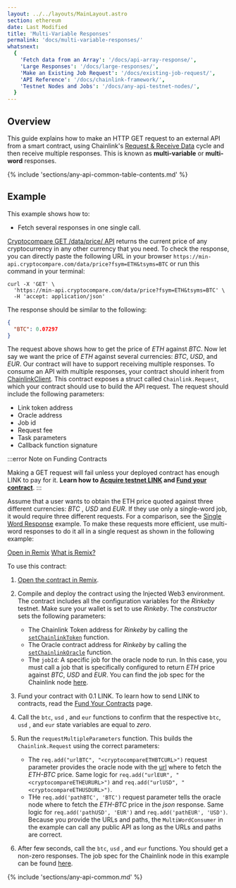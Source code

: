 ```yaml
---
layout: ../../layouts/MainLayout.astro
section: ethereum
date: Last Modified
title: 'Multi-Variable Responses'
permalink: 'docs/multi-variable-responses/'
whatsnext:
  {
    'Fetch data from an Array': '/docs/api-array-response/',
    'Large Responses': '/docs/large-responses/',
    'Make an Existing Job Request': '/docs/existing-job-request/',
    'API Reference': '/docs/chainlink-framework/',
    'Testnet Nodes and Jobs': '/docs/any-api-testnet-nodes/',
  }
---
```


## Overview

This guide explains how to make an HTTP GET request to an external API from a smart contract, using Chainlink's [Request & Receive Data](/docs/request-and-receive-data/) cycle and then receive multiple responses.
This is known as **multi-variable** or **multi-word** responses.

{% include 'sections/any-api-common-table-contents.md' %}

## Example

This example shows how to:

- Fetch several responses in one single call.

[Cryptocompare GET /data/price/ API](https://min-api.cryptocompare.com/documentation?key=Price&cat=SingleSymbolPriceEndpoint) returns the current price of any cryptocurrency in any other currency that you need. To check the response, you can directly paste the following URL in your browser `https://min-api.cryptocompare.com/data/price?fsym=ETH&tsyms=BTC` or run this command in your terminal:

```curl
curl -X 'GET' \
  'https://min-api.cryptocompare.com/data/price?fsym=ETH&tsyms=BTC' \
  -H 'accept: application/json'
```

The response should be similar to the following:

```json
{
  "BTC": 0.07297
}
```

The request above shows how to get the price of _ETH_ against _BTC_. Now let say we want the price of _ETH_ against several currencies: _BTC_, _USD_, and _EUR_. Our contract will have to support receiving multiple responses.
To consume an API with multiple responses, your contract should inherit from [ChainlinkClient](https://github.com/smartcontractkit/chainlink/blob/master/contracts/src/v0.8/ChainlinkClient.sol). This contract exposes a struct called `Chainlink.Request`, which your contract should use to build the API request. The request should include the following parameters:

- Link token address
- Oracle address
- Job id
- Request fee
- Task parameters
- Callback function signature

:::error Note on Funding Contracts

 Making a GET request will fail unless your deployed contract has enough LINK to pay for it. **Learn how to [Acquire testnet LINK](../acquire-link/) and [Fund your contract](../fund-your-contract/)**.
:::

Assume that a user wants to obtain the ETH price quoted against three different currencies: _BTC_ , _USD_ and _EUR_. If they use only a single-word job, it would require three different requests. For a comparison, see the [Single Word Response](/docs/single-word-response/) example. To make these requests more efficient, use multi-word responses to do it all in a single request as shown in the following example:


<CodeSample src='samples/APIRequests/MultiWordConsumer.sol' lang="solidity" />


<div class="remix-callout">
    <a href="https://remix.ethereum.org/#url=https://docs.chain.link/samples/APIRequests/MultiWordConsumer.sol" target="_blank" >Open in Remix</a>
    <a href="/docs/conceptual-overview/#what-is-remix" >What is Remix?</a>
</div>

To use this contract:

1. [Open the contract in Remix](https://remix.ethereum.org/#url=https://docs.chain.link/samples/APIRequests/MultiWordConsumer.sol).

1. Compile and deploy the contract using the Injected Web3 environment. The contract includes all the configuration variables for the _Rinkeby_ testnet. Make sure your wallet is set to use _Rinkeby_. The _constructor_ sets the following parameters:

   - The Chainlink Token address for _Rinkeby_ by calling the [`setChainlinkToken`](/docs/chainlink-framework/#setchainlinktoken) function.
   - The Oracle contract address for _Rinkeby_ by calling the [`setChainlinkOracle`](/docs/chainlink-framework/#setchainlinkoracle) function.
   - The `jobId`: A specific job for the oracle node to run. In this case, you must call a job that is specifically configured to return _ETH_ price against _BTC_, _USD_ and _EUR_. You can find the job spec for the Chainlink node [here](/docs/direct-request-multi-word/).

1. Fund your contract with 0.1 LINK. To learn how to send LINK to contracts, read the [Fund Your Contracts](/docs/fund-your-contract/) page.

1. Call the `btc`, `usd` , and `eur` functions to confirm that the respective `btc`, `usd` , and `eur` state variables are equal to _zero_.

1. Run the `requestMultipleParameters` function. This builds the `Chainlink.Request` using the correct parameters:

   - The `req.add("urlBTC", "<cryptocompareETHBTCURL>")` request parameter provides the oracle node with the [url](https://min-api.cryptocompare.com/data/price?fsym=ETH&tsyms=BTC) where to fetch the _ETH-BTC_ price. Same logic for `req.add("urlEUR", "<cryptocompareETHEURURL>")` and `req.add("urlUSD", "<cryptocompareETHUSDURL>")`.
   - THe `req.add('pathBTC', 'BTC')` request parameter tells the oracle node where to fetch the _ETH-BTC_ price in the _json_ response. Same logic for `req.add('pathUSD', 'EUR')` and `req.add('pathEUR', 'USD')`.
     Because you provide the URLs and paths, the `MultiWordConsumer` in the example can call any public API as long as the URLs and paths are correct.

1. After few seconds, call the `btc`, `usd` , and `eur` functions. You should get a non-zero responses.
   The job spec for the Chainlink node in this example can be found [here](/docs/direct-request-multi-word/).

{% include 'sections/any-api-common.md' %}
